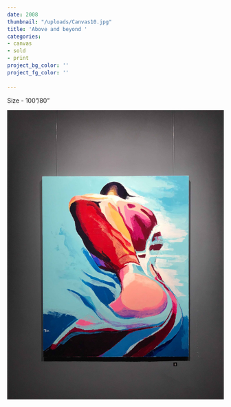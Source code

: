```yaml
---
date: 2008
thumbnail: "/uploads/Canvas10.jpg"
title: 'Above and beyond '
categories:
- canvas
- sold
- print
project_bg_color: ''
project_fg_color: ''

---
```

Size - 100”/80”

  
![My Text](/uploads/Canvas10.jpg "My Title")